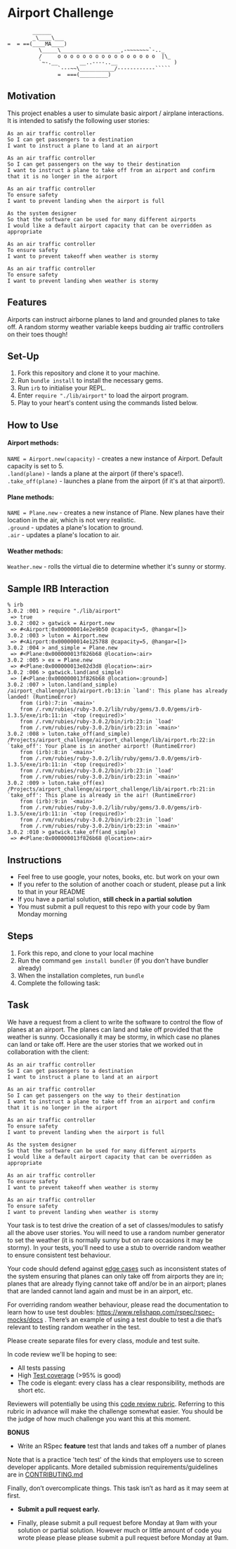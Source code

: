 Airport Challenge
=================

```
        ______
        _\____\___
=  = ==(____MA____)
          \_____\___________________,-~~~~~~~`-.._
          /     o o o o o o o o o o o o o o o o  |\_
          `~-.__       __..----..__                  )
                `---~~\___________/------------`````
                =  ===(_________)

```

## Motivation
This project enables a user to simulate basic airport / airplane interactions. It is intended to satisfy the following user stories:
```
As an air traffic controller 
So I can get passengers to a destination 
I want to instruct a plane to land at an airport

As an air traffic controller 
So I can get passengers on the way to their destination 
I want to instruct a plane to take off from an airport and confirm that it is no longer in the airport

As an air traffic controller 
To ensure safety 
I want to prevent landing when the airport is full 

As the system designer
So that the software can be used for many different airports
I would like a default airport capacity that can be overridden as appropriate

As an air traffic controller 
To ensure safety 
I want to prevent takeoff when weather is stormy 

As an air traffic controller 
To ensure safety 
I want to prevent landing when weather is stormy 
```

## Features
Airports can instruct airborne planes to land and grounded planes to take off. A random stormy weather variable keeps budding air traffic controllers on their toes though!

## Set-Up
1. Fork this repository and clone it to your machine.
2. Run ```bundle install``` to install the necessary gems.
3. Run ```irb``` to initialise your REPL.
4. Enter ```require "./lib/airport"``` to load the airport program.
5. Play to your heart's content using the commands listed below.

## How to Use
#### Airport methods:  
```NAME = Airport.new(capacity)``` - creates a new instance of Airport. Default capacity is set to 5.  
```.land(plane)``` - lands a plane at the airport (if there's space!).  
```.take_off(plane)``` - launches a plane from the airport (if it's at that airport!).  

#### Plane methods:
```NAME = Plane.new``` - creates a new instance of Plane. New planes have their location in the air, which is not very realistic.  
```.ground``` - updates a plane's location to ground.  
```.air``` - updates a plane's location to air.  

#### Weather methods:
```Weather.new``` - rolls the virtual die to determine whether it's sunny or stormy.

## Sample IRB Interaction
```
% irb  
3.0.2 :001 > require "./lib/airport"  
 => true  
3.0.2 :002 > gatwick = Airport.new  
 => #<Airport:0x000000014e2e9b50 @capacity=5, @hangar=[]>  
3.0.2 :003 > luton = Airport.new  
 => #<Airport:0x000000014e125788 @capacity=5, @hangar=[]>  
3.0.2 :004 > and_simple = Plane.new  
 => #<Plane:0x000000013f826b68 @location=:air>  
3.0.2 :005 > ex = Plane.new  
 => #<Plane:0x000000013e82d3d8 @location=:air>  
3.0.2 :006 > gatwick.land(and_simple)  
 => [#<Plane:0x000000013f826b68 @location=:ground>]  
3.0.2 :007 > luton.land(and_simple)  
/airport_challenge/lib/airport.rb:13:in `land': This plane has already landed! (RuntimeError)  
	from (irb):7:in `<main>'  
	from /.rvm/rubies/ruby-3.0.2/lib/ruby/gems/3.0.0/gems/irb-1.3.5/exe/irb:11:in `<top (required)>'  
	from /.rvm/rubies/ruby-3.0.2/bin/irb:23:in `load'  
	from /.rvm/rubies/ruby-3.0.2/bin/irb:23:in `<main>'  
3.0.2 :008 > luton.take_off(and_simple)  
/Projects/airport_challenge/airport_challenge/lib/airport.rb:22:in `take_off': Your plane is in another airport! (RuntimeError)  
	from (irb):8:in `<main>'  
	from /.rvm/rubies/ruby-3.0.2/lib/ruby/gems/3.0.0/gems/irb-1.3.5/exe/irb:11:in `<top (required)>'  
	from /.rvm/rubies/ruby-3.0.2/bin/irb:23:in `load'  
	from /.rvm/rubies/ruby-3.0.2/bin/irb:23:in `<main>'  
3.0.2 :009 > luton.take_off(ex)  
/Projects/airport_challenge/airport_challenge/lib/airport.rb:21:in `take_off': This plane is already in the air! (RuntimeError)  
	from (irb):9:in `<main>'  
	from /.rvm/rubies/ruby-3.0.2/lib/ruby/gems/3.0.0/gems/irb-1.3.5/exe/irb:11:in `<top (required)>'  
	from /.rvm/rubies/ruby-3.0.2/bin/irb:23:in `load'  
	from /.rvm/rubies/ruby-3.0.2/bin/irb:23:in `<main>'  
3.0.2 :010 > gatwick.take_off(and_simple)  
 => #<Plane:0x000000013f826b68 @location=:air>  
```

















Instructions
---------

* Feel free to use google, your notes, books, etc. but work on your own
* If you refer to the solution of another coach or student, please put a link to that in your README
* If you have a partial solution, **still check in a partial solution**
* You must submit a pull request to this repo with your code by 9am Monday morning

Steps
-------

1. Fork this repo, and clone to your local machine
2. Run the command `gem install bundler` (if you don't have bundler already)
3. When the installation completes, run `bundle`
4. Complete the following task:

Task
-----

We have a request from a client to write the software to control the flow of planes at an airport. The planes can land and take off provided that the weather is sunny. Occasionally it may be stormy, in which case no planes can land or take off.  Here are the user stories that we worked out in collaboration with the client:

```
As an air traffic controller 
So I can get passengers to a destination 
I want to instruct a plane to land at an airport

As an air traffic controller 
So I can get passengers on the way to their destination 
I want to instruct a plane to take off from an airport and confirm that it is no longer in the airport

As an air traffic controller 
To ensure safety 
I want to prevent landing when the airport is full 

As the system designer
So that the software can be used for many different airports
I would like a default airport capacity that can be overridden as appropriate

As an air traffic controller 
To ensure safety 
I want to prevent takeoff when weather is stormy 

As an air traffic controller 
To ensure safety 
I want to prevent landing when weather is stormy 
```

Your task is to test drive the creation of a set of classes/modules to satisfy all the above user stories. You will need to use a random number generator to set the weather (it is normally sunny but on rare occasions it may be stormy). In your tests, you'll need to use a stub to override random weather to ensure consistent test behaviour.

Your code should defend against [edge cases](http://programmers.stackexchange.com/questions/125587/what-are-the-difference-between-an-edge-case-a-corner-case-a-base-case-and-a-b) such as inconsistent states of the system ensuring that planes can only take off from airports they are in; planes that are already flying cannot take off and/or be in an airport; planes that are landed cannot land again and must be in an airport, etc.

For overriding random weather behaviour, please read the documentation to learn how to use test doubles: https://www.relishapp.com/rspec/rspec-mocks/docs . There’s an example of using a test double to test a die that’s relevant to testing random weather in the test.

Please create separate files for every class, module and test suite.

In code review we'll be hoping to see:

* All tests passing
* High [Test coverage](https://github.com/makersacademy/course/blob/main/pills/test_coverage.md) (>95% is good)
* The code is elegant: every class has a clear responsibility, methods are short etc. 

Reviewers will potentially be using this [code review rubric](docs/review.md).  Referring to this rubric in advance will make the challenge somewhat easier.  You should be the judge of how much challenge you want this at this moment.

**BONUS**

* Write an RSpec **feature** test that lands and takes off a number of planes

Note that is a practice 'tech test' of the kinds that employers use to screen developer applicants.  More detailed submission requirements/guidelines are in [CONTRIBUTING.md](CONTRIBUTING.md)

Finally, don’t overcomplicate things. This task isn’t as hard as it may seem at first.

* **Submit a pull request early.**

* Finally, please submit a pull request before Monday at 9am with your solution or partial solution.  However much or little amount of code you wrote please please please submit a pull request before Monday at 9am.
